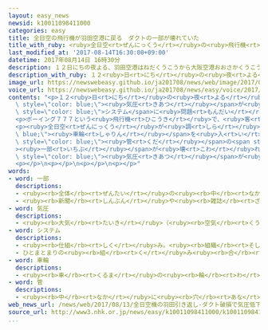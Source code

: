 ```yaml
---
layout: easy_news
newsid: k10011098411000
categories: easy
title: 全日空の飛行機が羽田空港に戻る　ダクトの一部が壊れていた
title_with_ruby: <ruby>全日空<rt>ぜんにっくう</rt></ruby>の<ruby>飛行機<rt>ひこうき</rt></ruby>が<ruby>羽田空港<rt>はねだくうこう</rt></ruby>に<ruby>戻<rt>もど</rt></ruby>る　ダクトの<ruby>一部<rt>いちぶ</rt></ruby>が<ruby>壊<rt>こわ</rt></ruby>れていた
last_modified_at: '2017-08-14T16:30:00+09:00'
datetime: 2017年08月14日 16時30分
description: １２日にちの夜よる、羽田空港はねだくうこうから大阪空港おおさかくうこうに向むかっていた全日空ぜんにっくうの飛行機ひこうきが、飛とんでから３０分ぷんぐらいあとに羽田空港はねだくうこうに戻もどりました。
description_with_ruby: １２<ruby>日<rt>にち</rt></ruby>の<ruby>夜<rt>よる</rt></ruby>、<ruby>羽田空港<rt>はねだくうこう</rt></ruby>から<ruby>大阪空港<rt>おおさかくうこう</rt></ruby>に<ruby>向<rt>む</rt></ruby>かっていた<ruby>全日空<rt>ぜんにっくう</rt></ruby>の<ruby>飛行機<rt>ひこうき</rt></ruby>が、<ruby>飛<rt>と</rt></ruby>んでから３０<ruby>分<rt>ぷん</rt></ruby>ぐらいあとに<ruby>羽田空港<rt>はねだくうこう</rt></ruby>に<ruby>戻<rt>もど</rt></ruby>りました。
image_url: https://newswebeasy.github.io/ja201708/news/web/image/2017/08/14/k10011098411000.jpg
voice_url: https://newswebeasy.github.io/ja201708/news/easy/voice/2017/08/14/k10011098411000.mp3
contents: "<p>１２<ruby>日<rt>にち</rt></ruby>の<ruby>夜<rt>よる</rt></ruby>、<ruby>羽田空港<rt>はねだくうこう</rt></ruby>から<ruby>大阪空港<rt>おおさかくうこう</rt></ruby>に<ruby>向<rt>む</rt></ruby>かっていた<ruby>全日空<rt>ぜんにっくう</rt></ruby>の<ruby>飛行機<rt>ひこうき</rt></ruby>が、<ruby>飛<rt>と</rt></ruby>んでから３０<ruby>分<rt>ぷん</rt></ruby>ぐらいあとに<ruby>羽田空港<rt>はねだくうこう</rt></ruby>に<ruby>戻<rt>もど</rt></ruby>りました。<ruby>飛行機<rt>ひこうき</rt></ruby>の<ruby>中<rt>なか</rt></ruby>の<span\
  \ style=\"color: blue;\"><ruby>気圧<rt>きあつ</rt></ruby></span>が<ruby>下<rt>さ</rt></ruby>がらないようにする<span\
  \ style=\"color: blue;\">システム</span>に<ruby>問題<rt>もんだい</rt></ruby>があると<ruby>知<rt>し</rt></ruby>らせる<ruby>音<rt>おと</rt></ruby>が<ruby>鳴<rt>な</rt></ruby>ったためです。</p>\n\
  <p>ボーイング７７７という<ruby>飛行機<rt>ひこうき</rt></ruby>で、<ruby>客<rt>きゃく</rt></ruby>など<ruby>全部<rt>ぜんぶ</rt></ruby>で２７３<ruby>人<rt>にん</rt></ruby>が<ruby>乗<rt>の</rt></ruby>っていました。<ruby>全日空<rt>ぜんにっくう</rt></ruby>は、けがをした<ruby>人<rt>ひと</rt></ruby>はいませんが、<ruby>気分<rt>きぶん</rt></ruby>が<ruby>悪<rt>わる</rt></ruby>くなった<ruby>人<rt>ひと</rt></ruby>が<ruby>２人<rt>ふたり</rt></ruby>いたと<ruby>言<rt>い</rt></ruby>っています。</p>\n\
  <p><ruby>全日空<rt>ぜんにっくう</rt></ruby>が<ruby>調<rt>しら</rt></ruby>べると、<span style=\"color:\
  \ blue;\"><ruby>車輪<rt>しゃりん</rt></ruby></span>を<ruby>入<rt>い</rt></ruby>れるところにある「ダクト」という<ruby>空気<rt>くうき</rt></ruby>を<ruby>送<rt>おく</rt></ruby>る<span\
  \ style=\"color: blue;\"><ruby>管<rt>くだ</rt></ruby></span>の<span style=\"color: blue;\"\
  ><ruby>一部<rt>いちぶ</rt></ruby></span>が<ruby>壊<rt>こわ</rt></ruby>れていることがわかりました。<ruby>全日空<rt>ぜんにっくう</rt></ruby>は、ダクトが<ruby>壊<rt>こわ</rt></ruby>れたため、<ruby>飛行機<rt>ひこうき</rt></ruby>の<ruby>中<rt>なか</rt></ruby>の<ruby>空気<rt>くうき</rt></ruby>がだんだん<ruby>外<rt>そと</rt></ruby>に<ruby>出<rt>で</rt></ruby>て<span\
  \ style=\"color: blue;\"><ruby>気圧<rt>きあつ</rt></ruby></span>が<ruby>下<rt>さ</rt></ruby>がったと<ruby>考<rt>かんが</rt></ruby>えています。</p>\n\
  <p></p>\n<p></p>\n<p></p>\n<p></p>"
words:
- word: 一部
  descriptions:
  - <ruby><rb>全体</rb><rt>ぜんたい</rt></ruby>の<ruby><rb>中</rb><rt>なか</rt></ruby>の、ある<ruby><rb>部分</rb><rt>ぶぶん</rt></ruby>。
  - <ruby><rb>新聞</rb><rt>しんぶん</rt></ruby>や<ruby><rb>雑誌</rb><rt>ざっし</rt></ruby>などを<ruby><rb>数</rb><rt>かぞ</rt></ruby>えるときの、<ruby><rb>一</rb><rt>ひと</rt></ruby>つ。
- word: 気圧
  descriptions:
  - <ruby><rb>大気</rb><rt>たいき</rt></ruby>（<ruby><rb>空気</rb><rt>くうき</rt></ruby>）が<ruby><rb>地球</rb><rt>ちきゅう</rt></ruby>の<ruby><rb>表面</rb><rt>ひょうめん</rt></ruby>をおしつけている<ruby><rb>力</rb><rt>ちから</rt></ruby>。ふつう、ヘクトパスカルで<ruby><rb>表</rb><rt>あらわ</rt></ruby>す。１０１３ヘクトパスカルを１<ruby><rb>気圧</rb><rt>きあつ</rt></ruby>といい、<ruby><rb>水銀柱</rb><rt>すいぎんちゅう</rt></ruby>を７６０ミリメートルの<ruby><rb>高</rb><rt>たか</rt></ruby>さにおし<ruby><rb>上</rb><rt>あ</rt></ruby>げる<ruby><rb>圧力</rb><rt>あつりょく</rt></ruby>に<ruby><rb>等</rb><rt>ひと</rt></ruby>しい。
- word: システム
  descriptions:
  - <ruby><rb>仕組</rb><rt>しく</rt></ruby>み。<ruby><rb>組織</rb><rt>そしき</rt></ruby>。
  - ひとまとまりの<ruby><rb>組</rb><rt>く</rt></ruby>み<ruby><rb>合</rb><rt>あ</rt></ruby>わせ。
- word: 車輪
  descriptions:
  - <ruby><rb>車</rb><rt>くるま</rt></ruby>の<ruby><rb>輪</rb><rt>わ</rt></ruby>。くるま。
- word: 管
  descriptions:
  - <ruby><rb>中</rb><rt>なか</rt></ruby>に<ruby><rb>穴</rb><rt>あな</rt></ruby>が<ruby><rb>空</rb><rt>あ</rt></ruby>いている、<ruby><rb>丸</rb><rt>まる</rt></ruby>くて<ruby><rb>細長</rb><rt>ほそなが</rt></ruby>いもの。つつ。パイプ。
web_news_url: /news/web/2017/08/13/全日空機の羽田引き返し-ダクト破損で気圧低下か/
source_url: http://www3.nhk.or.jp/news/easy/k10011098411000/k10011098411000.html
...
```

